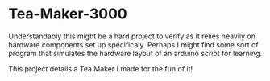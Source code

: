 # Tea-Maker-3000

Understandably this might be a hard project to verify as it relies heavily on hardware components set up specificaly. Perhaps I might find some sort of program that simulates the hardware layout of an arduino script for learning. 

This project details a Tea Maker I made for the fun of it! 
